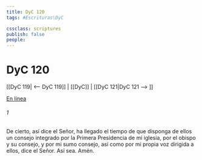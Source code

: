 ```yaml
---
title: DyC 120
tags: #Escrituras\DyC

cssclass: scriptures
publish: false
people:
---
```


# DyC 120
[[DyC 119| <-- DyC 119]] | [[DyC]] | [[DyC 121|DyC 121 --> ]]

[En línea](https://churchofjesuschrist.org/study/scriptures/dc-testament/dc/120?lang=spa)

###### 1 
De cierto, así dice el Señor, ha llegado el tiempo de que disponga de ellos un consejo integrado por la Primera Presidencia de mi iglesia, por el obispo y su consejo, y por mi sumo consejo, así como por mi propia voz dirigida a ellos, dice el Señor. Así sea. Amén.

